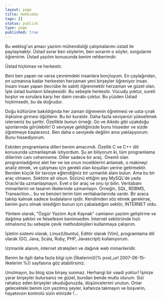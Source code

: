 ```yaml
---
layout: page
title: Hakkımda
tags: []
status: publish
type: page
published: true
---
```

Bu weblog'un amacı yazılım mühendisliği çalışmalarımı üstad ile paylaşmaktır. Üstad sorar ben söylerim, ben sorarım o söyler, sorgularım öğrenirim. Üstad yazılım konusunda benim rehberimdir.

Üstad hiçkimse ve herkestir.

Beni ben yapan ne varsa çevremdeki insanlara borçluyum. En çaylağından, en uzmanına kadar herkesten herzaman yeni birşeyler öğreniyor insan. İnsanı insan yapan (tecrübe ile sabit) öğrenmektir herzaman ve güzel olan. İşte üstad bunların bileşkesidir. Bu sebeple herkestir. Vücudu yoktur, sureti boştur ve sorulara karşı her daim cevabı çoktur. Bu yüzden Üstad hiçkimsedir, bu da doğrudur.

Doğu kültürüne bakıldığında her zaman öğrenenin öğretmesi ve usta-çırak ilişkisine girmesi öğütlenir. Bu bir kuraldır. Daha fazla seviyenizi yükseltmek isterseniz bu şarttır. Özellikle bunun örneği. Go ve Aikido gibi uzakdoğu sporlarında görülebilir! O seviyeye geldiğinizde bunu hisseder ve sizde öğretmeye başlarsınız. Ben daha o seviyede değilim ama yaklaşıyorum. Bunu hissediyorum.

Eskiden programlama dilleri benim amacımdı. Özellik C ve C++ dili konusunda uzmanlaşmak istiyordum. Şu an biliyorum ki, tüm programlama dillerinin canı cehenneme. Diller sadece bir araç. Önemli olan programladığımız alet her ne ise onun inceliklerini anlamak, o makineyi analiz etmek, ve çalışması için gerekli olan koşulları yerine getirmektir. Benden küçük bir tavsiye eğlendiğiniz bir uzmanlık alanı bulun. Ama bu bir araç olmasın. Sektöre ait olsun. Sözünü ettiğim şey MySQL'de yada Oracle'da uzmanlaşmayın. Evet o bir araç ve onu iyi bilin. Veritabanı mimarilerini ve tasarım ilkelerinde uzmanlaşın. Örneğin, SQL, RDBMS, Transaction... bu ve benzeri terim tüm veritabanlarında vardır. Bir araca takılıp kalmak sadece budalaların işidir. Kendimden söz etmek gerekirse, benim guru olmak istediğim bunun için çabaladığım sektör, INTERNET oldu.

Yöntem olarak, "Özgür Yazılım Açık Kaynak" camianın yazılım geliştirme ve dağıtma şeklini ve felsefesini benimsedim. İnternet sektöründe hızlı olmalısınız bu sebeple çevik methodolojileri kullanmaya çalışırım.

İşletim sistemi olarak, Linux(Ubuntu), Editör olarak (Vim), programlama dili olarak (GO, Java, Scala, Ruby, PHP, Javascript) kullanıyorum.

Uzmanlık alanım, internet stratejileri ve dağınık web mimarileridir. 

Benim ile ilgili daha fazla bilgi için [İlkelerim]({% post_url 2007-06-15-ilkelerim %}) sayfasına göz atabilirsiniz.

Unutmayın, bu blog size birşey sunmaz. Herhangi bir vaadi yoktur! İşinize yarar birşeyler bulursanız ne güzel, bundan bende mutlu olurum. Sizi rahatsız eden birşeyler okuduğunuzda, düşüncelerimi unutun. Onlar gelecekteki benim için yazılmış şeyler, kafanıza takmayın ve boşverin, hayatınızın kontrolü sizin elinizde !...